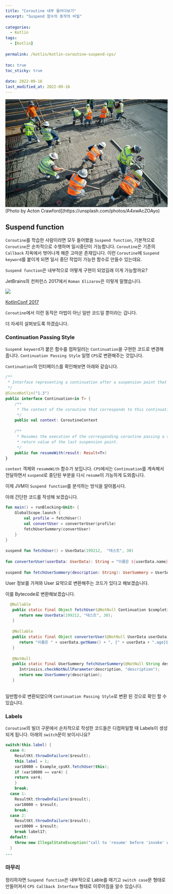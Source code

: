 ```yaml
---
title: "Coroutine 내부 들어다보기"
excerpt: "Suspend 함수의 동작의 비밀"

categories:
  - Kotlin
tags:
  - [Kotlin]

permalink: /kotlin/kotlin-coroutine-suspend-cps/

toc: true
toc_sticky: true

date: 2022-09-16
last_modified_at: 2022-09-16
---
```


<img src="/assets/images/posts_img/kotlin-coroutine-suspend-cps/acton-crawford-A4xwAcZOAyo-unsplash.jpg" width="600">
[Photo by Acton Crawford](https://unsplash.com/photos/A4xwAcZOAyo)


## Suspend function

```Coroutine```를 학습한 사람이라면 모두 들어봤을 ```Suspend function```, 기본적으로 ```Coroutine```은 순차적으로 수행하며 일시중단이 가능합니다. 
```Coroutine```은 기존의 ```Callback``` 지옥에서 벗어나게 해준 고마운 존재입니다. 
이런 ```Coroutine```에 ```Suspend keyword```를 붙이게 되면 일시 중단 작업이 가능한 함수로 만들수 있는데요.


```Suspend function```은 내부적으로 어떻게 구현이 되었길래 이게 가능할까요? 


JetBrains의 컨퍼런스 2017에서 ```Roman Elizarov```은 이렇게 말했습니다. 

<img src="/assets/images/posts_img/kotlin-coroutine-suspend-cps/kotlinConf2017_roman_elizarov.png" width="600">

[KotlinConf 2017](https://youtu.be/YrrUCSi72E8)


```Coroutine```에서 이런 동작은 마법이 아닌 일반 코드일 뿐이라는 겁니다.


더 자세히 살펴보도록 하겠습니다. 

### Continuation Passing Style

```Suspend keyword```가 붙은 함수를 컴파일러는 ```Continuation```을 구현한 코드로 변경해 줍니다. 
```Continuation Passing Style``` 일명 ```CPS```로 변환해주는 것입니다. 


```Continuation```의 인터페이스를 확인해보면 아래와 같습니다.


```kotlin
/**
 * Interface representing a continuation after a suspension point that returns a value of type `T`.
 */
@SinceKotlin("1.3")
public interface Continuation<in T> {
    /**
     * The context of the coroutine that corresponds to this continuation.
     */
    public val context: CoroutineContext

    /**
     * Resumes the execution of the corresponding coroutine passing a successful or failed [result] as the
     * return value of the last suspension point.
     */
    public fun resumeWith(result: Result<T>)
}
``` 

```context``` 객체와 ```resumeWith``` 함수가 보입니다. ```CPS```에서는 ```Continuation```를 계속해서 전달하면서 
```suspend```로 중단된 부분을 다시 ```resume```이 가능하게 도와줍니다. 

이제 JVM이 ```Suspend function```를 분석하는 방식을 알아봅시다. 


아래 간단한 코드를 작성해 보겠습니다. 

```kotlin
fun main() = runBlocking<Unit> {
    GlobalScope.launch {
        val profile = fetchUser()
        val convertUser = converterUser(profile)
        fetchUserSummery(convertUser)
    }
}

suspend fun fetchUser() = UserData(199212,  "테스트", 30)

fun converterUser(userData: UserData): String = "이름은 ${userData.name}, {$userData.age}살 입니다."

suspend fun fetchUserSummery(description: String): UserSummery = UserSummery(description)
```

User 정보를 가져와 User 요약으로 변환해주는 코드가 있다고 해보겠습니다. 

이를 Bytecode로 변환해보겠습니다.

```java
  @Nullable
   public static final Object fetchUser(@NotNull Continuation $completion) {
      return new UserData(199212, "테스트", 30);
   }

   @Nullable
   public static final Object converterUser(@NotNull UserData userData, @NotNull Continuation $completion) {
      return "이름은 " + userData.getName() + ", {" + userData + ".age}살 입니다.";
   }

   @NotNull
   public static final UserSummery fetchUserSummery(@NotNull String description) {
      Intrinsics.checkNotNullParameter(description, "description");
      return new UserSummery(description);
   }
   
```
일반함수로 변환되었으며 ```Continuation Passing Style```로 변환 된 것으로 확인 할 수 있습니다. 


### Labels

```Coroutine```의 빌더 구문에서 순차적으로 작성한 코드들은 디컴파일할 때 Labels이 생성되게 됩니다.
아래의  ```switch```문이 보이시나요?

```java
switch(this.label) {
  case 0:
    ResultKt.throwOnFailure($result);
    this.label = 1;
    var10000 = Example_cpsKt.fetchUser(this);
    if (var10000 == var4) {
    return var4;
    }
    break;
  case 1:
    ResultKt.throwOnFailure($result);
    var10000 = $result;
    break;
  case 2:
    ResultKt.throwOnFailure($result);
    var10000 = $result;
    break label17;
  default:
    throw new IllegalStateException("call to 'resume' before 'invoke' with coroutine");
  }
...
```

### 마무리 
정리하자면 ```Suspend function```은 내부적으로 Lable를 매기고 ```switch case```문 형태로 만들어져서 
```CPS Callback Interface``` 형태로 이루어짐을 알수 있습니다. 
